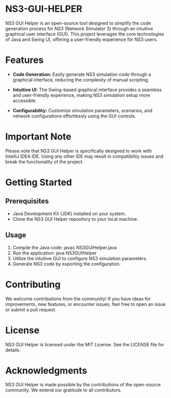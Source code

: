 # NS3-GUI-HELPER

NS3 GUI Helper is an open-source tool designed to simplify the code generation process for NS3 (Network Simulator 3) through an intuitive graphical user interface (GUI). This project leverages the core technologies of Java and Swing UI, offering a user-friendly experience for NS3 users.

# Features
- <b>Code Generation:</b> Easily generate NS3 simulation code through a graphical interface, reducing the complexity of manual scripting.

- <b>Intuitive UI:</b> The Swing-based graphical interface provides a seamless and user-friendly experience, making NS3 simulation setup more accessible.

- <b>Configurability:</b> Customize simulation parameters, scenarios, and network configurations effortlessly using the GUI controls.

# Important Note
Please note that NS3 GUI Helper is specifically designed to work with IntelliJ IDEA IDE. Using any other IDE may result in compatibility issues and break the functionality of the project.

# Getting Started
## Prerequisites
- Java Development Kit (JDK) installed on your system.
- Clone the NS3 GUI Helper repository to your local machine.

## Usage
1. Compile the Java code: javac NS3GUIHelper.java
2. Run the application: java NS3GUIHelper
3. Utilize the intuitive GUI to configure NS3 simulation parameters.
4. Generate NS3 code by exporting the configuration.

# Contributing
We welcome contributions from the community! If you have ideas for improvements, new features, or encounter issues, feel free to open an issue or submit a pull request.

# License
NS3 GUI Helper is licensed under the MIT License. See the LICENSE file for details.

# Acknowledgments
NS3 GUI Helper is made possible by the contributions of the open-source community. We extend our gratitude to all contributors.